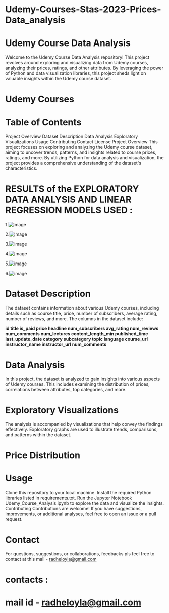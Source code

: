 # Udemy-Courses-Stas-2023-Prices-Data_analysis

# Udemy Course Data Analysis
Welcome to the Udemy Course Data Analysis repository! This project revolves around exploring and visualizing data from Udemy courses, analyzing their prices, ratings, and other attributes. By leveraging the power of Python and data visualization libraries, this project sheds light on valuable insights within the Udemy course dataset.

# Udemy Courses

# Table of Contents

Project Overview
Dataset Description
Data Analysis
Exploratory Visualizations
Usage
Contributing
Contact
License
Project Overview
This project focuses on exploring and analyzing the Udemy course dataset, aiming to uncover trends, patterns, and insights related to course prices, ratings, and more. By utilizing Python for data analysis and visualization, the project provides a comprehensive understanding of the dataset's characteristics.

# RESULTS  of the EXPLORATORY DATA ANALYSIS AND LINEAR REGRESSION MODELS USED :

1.![image](https://github.com/krishna0306/Udemy-Courses-Stas-2023-Prices-Data_analysis/assets/94451390/43c03559-289b-40dd-90cc-db893afa993b)


2.![image](https://github.com/krishna0306/Udemy-Courses-Stas-2023-Prices-Data_analysis/assets/94451390/f325a6fb-9acf-4ffb-9b1e-81dde4dbbf4c)

3.![image](https://github.com/krishna0306/Udemy-Courses-Stas-2023-Prices-Data_analysis/assets/94451390/49d64d73-7c7e-4b92-8b86-62ae118d516c)

4.![image](https://github.com/krishna0306/Udemy-Courses-Stas-2023-Prices-Data_analysis/assets/94451390/c829ad99-9dc4-4180-8d65-054fd66ffc6c)

5.![image](https://github.com/krishna0306/Udemy-Courses-Stas-2023-Prices-Data_analysis/assets/94451390/3839aa03-f504-45c6-bf8d-0471e6b216ca)

6.![image](https://github.com/krishna0306/Udemy-Courses-Stas-2023-Prices-Data_analysis/assets/94451390/84629cdc-cb86-434d-a803-d35c051e12d9)


# Dataset Description
The dataset contains information about various Udemy courses, including details such as course title, price, number of subscribers, average rating, number of reviews, and more. The columns in the dataset include:

**id
title
is_paid
price
headline
num_subscribers
avg_rating
num_reviews
num_comments
num_lectures
content_length_min
published_time
last_update_date
category
subcategory
topic
language
course_url
instructor_name
instructor_url
num_comments**
# Data Analysis
In this project, the dataset is analyzed to gain insights into various aspects of Udemy courses. This includes examining the distribution of prices, correlations between attributes, top categories, and more.

# Exploratory Visualizations
The analysis is accompanied by visualizations that help convey the findings effectively. Exploratory graphs are used to illustrate trends, comparisons, and patterns within the dataset.

# Price Distribution

# Usage
Clone this repository to your local machine.
Install the required Python libraries listed in requirements.txt.
Run the Jupyter Notebook Udemy_Course_Analysis.ipynb to explore the data and visualize the insights.
Contributing
Contributions are welcome! If you have suggestions, improvements, or additional analyses, feel free to open an issue or a pull request.

# Contact
For questions, suggestions, or collaborations, feedbacks pls   feel free to contact at this mail - radheloyla@gmail.com

# contacts :
# mail id - radheloyla@gmail.com
